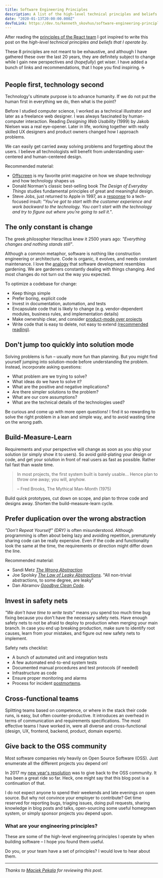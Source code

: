 ```yaml
---
title: Software Engineering Principles
description: A list of the high-level technical principles and beliefs that I operate by when building software. Lots of links and references.
date: "2020-01-13T20:00:00.000Z"
devToLink: https://dev.to/kenneth_skovhus/software-engineering-principles-7da
---
```


After reading the [principles of the React team](https://react.christmas/2019/24) I got inspired to write this post on the *high-level technical principles and beliefs that I operate by*.

These 8 principles are not meant to be exhaustive, and although I have gathered these over the last 20 years, they are definitely subject to change while I gain new perspectives and (*hopefully*) get wiser. I have added a bunch of links and recommendations, that I hope you find inspiring. ☕️



## People first, technology second

Technology's ultimate purpose is to advance humanity. If we do not put the human first in everything we do, then what is the point?

Before I studied computer science, I worked as a technical illustrator and later as a freelance web designer. I was always fascinated by human-computer interaction. Reading *Designing Web Usability* (1999) by Jakob Nielsen was a real eye-opener. Later in life, working together with really skilled UX designers and product owners changed how I approach problems.

We can easily get carried away solving problems and forgetting about the users. I believe all technologists will benefit from understanding user-centered and human-centered design.

Recommended material:
- [Offscreen](https://www.offscreenmag.com/) is my favorite print magazine on how we shape technology and how technology shapes us
- Donald Norman's classic best-selling book *The Design of Everyday Things* studies fundamental principles of great and meaningful design.
- Steve Jobs, just returned to Apple in 1997, as a [response](https://www.youtube.com/watch?v=dI93BvrBxQ0) to a tech-focused insult: *"You've got to start with the customer experience and work backward to the technology. You can’t start with the technology and try to figure out where you’re going to sell it."*.



## The only constant is change

The greek philosopher Heraclitus knew it 2500 years ago: *"Everything changes and nothing stands still"*.

Although a common metaphor, software is nothing like construction engineering or architecture. Code is organic, it evolves, and needs constant maintenance. I love the [analogy](https://www.artima.com/intv/garden.html) that software development resembles gardening. We are gardeners constantly dealing with things changing. And most changes do not turn out the way you expected.

To optimize a codebase for change:
- Keep things simple
- Prefer boring, explicit code
- Invest in documentation, automation, and tests
- Encapsulate code that is likely to change (e.g. vendor-dependent modules, business rules, and implementation details)
- Make ownership clear, and consider [product-mode over projects](https://martinfowler.com/articles/products-over-projects.html)
- Write code that is easy to delete, not easy to extend [(recommended reading)](https://programmingisterrible.com/post/139222674273/write-code-that-is-easy-to-delete-not-easy-to).



## Don't jump too quickly into solution mode

Solving problems is fun – usually more fun than planning. But you might find yourself jumping into solution-mode before understanding the problem. Instead, incorporate asking questions:
- What problem are we trying to solve?
- What ideas do we have to solve it?
- What are the positive and negative implications?
- Are there simpler solutions to the problem?
- What are our core assumptions?
- What are the technical details of the technologies used?

Be curious and come up with more open questions! I find it so rewarding to solve the right problem in a lean and simple way, and to avoid wasting time on the wrong path.



## Build-Measure-Learn

Requirements and your perspective will change as soon as you ship your solution (or simply show it to users). So avoid gold-plating your design or code, and get your solution in front of real users as fast as possible. Rather fail fast than waste time.

> In most projects, the first system built is barely usable... Hence plan to throw one away; you will, anyhow.
>
> – Fred Brooks, The Mythical Man-Month (1975)

Build quick prototypes, cut down on scope, and plan to throw code and designs away. Shorten the build-measure-learn cycle.



## Prefer duplication over the wrong abstraction

*"Don’t Repeat Yourself" (DRY)* is often misunderstood. Although programming is often about being lazy and avoiding repetition, prematurely sharing code can be really expensive. Even if the code and functionality look the same at the time, the requirements or direction might differ down the line.

Recommended material:
- Sandi Metz [*The Wrong Abstraction*](https://www.sandimetz.com/blog/2016/1/20/the-wrong-abstraction)
- Joe Spolsky [*The Law of Leaky Abstractions*](https://www.joelonsoftware.com/2002/11/11/the-law-of-leaky-abstractions/). "All non-trivial abstractions, to some degree, are leaky"
- Dan Abramov [*Goodbye Clean Code*](https://overreacted.io/goodbye-clean-code/).



## Invest in safety nets

*"We don't have time to write tests"* means you spend too much time bug fixing because you don't have the necessary safety nets. Have enough safety nets to not be afraid to deploy to production when merging your main branch. In case you end up breaking production, make sure to identify root causes, learn from your mistakes, and figure out new safety nets to implement.

Safety nets checklist:
- A bunch of automated unit and integration tests
- A few automated end-to-end system tests
- Documented manual procedures and test protocols (if needed)
- Infrastructure as code
- Ensure proper monitoring and alarms
- Process for incident [postmortems](https://landing.google.com/sre/sre-book/chapters/postmortem-culture/).



## Cross-functional teams

Splitting teams based on competence, or where in the stack their code runs, is easy, but often counter-productive. It introduces an overhead in terms of communication and requirements specifications. The most effective teams I have worked in, were all diverse and cross-functional (design, UX, frontend, backend, product, domain experts).



## Give back to the OSS community

Most software companies rely heavily on Open Source Software (OSS). Just enumerate all the different projects you depend on!

In 2017 my [new year's resolution](https://speakerdeck.com/skovhus/making-open-source-my-new-years-resolution) was to give back to the OSS community. It has been a great ride so far. Heck, one might say that this blog post is a continuation of that.

I do not expect anyone to spend their weekends and late evenings on open source. But why not convince your employer to contribute? Get time reserved for reporting bugs, triaging issues, doing pull requests, sharing knowledge in blog posts and talks, open-sourcing some useful homegrown system, or simply sponsor projects you depend upon.



### What are your engineering principles?

These are some of the high-level engineering principles I operate by when building software – I hope you found them useful.

Do you, or your team have a set of principles? I would love to hear about them.

---

*Thanks to [Maciek Pekala](https://twitter.com/penzington) for reviewing this post.*
